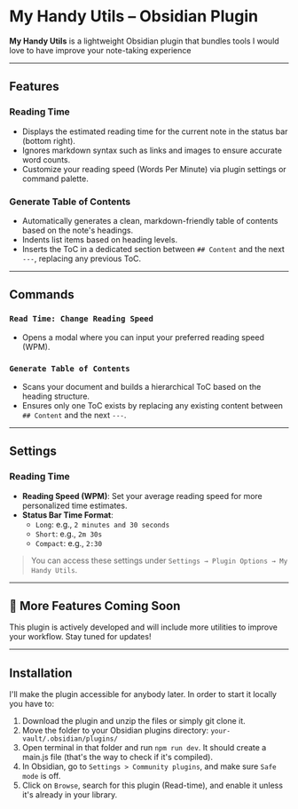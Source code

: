 # My Handy Utils – Obsidian Plugin

**My Handy Utils** is a lightweight Obsidian plugin that bundles tools I would love to have improve your note-taking experience

---

## Features

### Reading Time
- Displays the estimated reading time for the current note in the status bar (bottom right).
- Ignores markdown syntax such as links and images to ensure accurate word counts.
- Customize your reading speed (Words Per Minute) via plugin settings or command palette.

### Generate Table of Contents
- Automatically generates a clean, markdown-friendly table of contents based on the note's headings.
- Indents list items based on heading levels.
- Inserts the ToC in a dedicated section between `## Content` and the next `---`, replacing any previous ToC.

---

## Commands

### `Read Time: Change Reading Speed`
- Opens a modal where you can input your preferred reading speed (WPM).

### `Generate Table of Contents`
- Scans your document and builds a hierarchical ToC based on the heading structure.
- Ensures only one ToC exists by replacing any existing content between `## Content` and the next `---`.

---

## Settings

### Reading Time
- **Reading Speed (WPM)**: Set your average reading speed for more personalized time estimates.
- **Status Bar Time Format**:
  - `Long`: e.g., `2 minutes and 30 seconds`
  - `Short`: e.g., `2m 30s`
  - `Compact`: e.g., `2:30`

> You can access these settings under `Settings → Plugin Options → My Handy Utils`.

---

## 🚧 More Features Coming Soon
This plugin is actively developed and will include more utilities to improve your workflow. Stay tuned for updates!

---


## Installation
I'll make the plugin accessible for anybody later. In order to start it locally you have to:
1. Download the plugin and unzip the files or simply git clone it.
2. Move the folder to your Obsidian plugins directory: `your-vault/.obsidian/plugins/`
3. Open terminal in that folder and run ```npm run dev```. It should create a main.js file (that's the way to check if it's compiled).
4. In Obsidian, go to `Settings > Community plugins`, and make sure `Safe mode` is off.
5. Click on `Browse`, search for this plugin (Read-time), and enable it unless it's already in your library.
